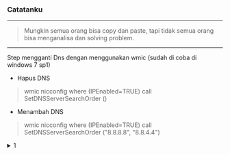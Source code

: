 ### Catatanku
* * *
> Mungkin semua orang bisa copy dan paste, tapi tidak semua orang bisa menganalisa dan solving problem.

* * *
Step mengganti Dns dengan menggunakan wmic (sudah di coba di windows 7 sp1)

- Hapus DNS
> wmic nicconfig where (IPEnabled=TRUE) call SetDNSServerSearchOrder ()
- Menambah DNS
> wmic nicconfig where (IPEnabled=TRUE) call SetDNSServerSearchOrder ("8.8.8.8", "8.8.4.4")

<details><summary>1</summary>
<p>
#### Step mengganti Dns dengan menggunakan wmic (sudah di coba di windows 7 sp1)
    ```wmic nicconfig where (IPEnabled=TRUE) call SetDNSServerSearchOrder ()
    wmic nicconfig where (IPEnabled=TRUE) call SetDNSServerSearchOrder ("8.8.8.8", "8.8.4.4")```
</p>
</details>
